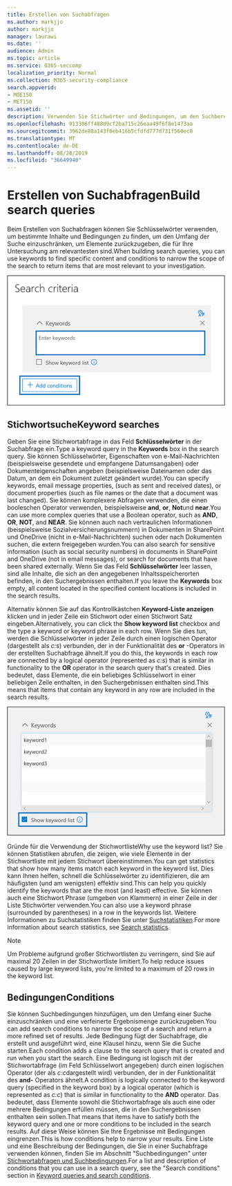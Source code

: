 ```yaml
---
title: Erstellen von Suchabfragen
ms.author: markjjo
author: markjjo
manager: laurawi
ms.date: ''
audience: Admin
ms.topic: article
ms.service: O365-seccomp
localization_priority: Normal
ms.collection: M365-security-compliance
search.appverid:
- MOE150
- MET150
ms.assetid: ''
description: Verwenden Sie Stichwörter und Bedingungen, um den Suchbereich bei der Suche nach Daten zu beschränken, wenn Sie die Datenermittlung in Microsoft 365 verwenden.
ms.openlocfilehash: 913306ff488d9cf2ba715c26eaa49f6f8e1473aa
ms.sourcegitcommit: 3962de88a143f0eb416b5cfdfd777d731f560ec8
ms.translationtype: MT
ms.contentlocale: de-DE
ms.lasthandoff: 08/28/2019
ms.locfileid: "36649940"
---
```

# <a name="build-search-queries"></a><span data-ttu-id="497a9-103">Erstellen von Suchabfragen</span><span class="sxs-lookup"><span data-stu-id="497a9-103">Build search queries</span></span>

<span data-ttu-id="497a9-104">Beim Erstellen von Suchabfragen können Sie Schlüsselwörter verwenden, um bestimmte Inhalte und Bedingungen zu finden, um den Umfang der Suche einzuschränken, um Elemente zurückzugeben, die für Ihre Untersuchung am relevantesten sind.</span><span class="sxs-lookup"><span data-stu-id="497a9-104">When building search queries, you can use keywords to find specific content and conditions to narrow the scope of the search to return items that are most relevant to your investigation.</span></span>

![Verwenden von Stichwörtern und Bedingungen zum Einschränken der Ergebnisse einer Suche](../media/SearchQueryBox.png)

## <a name="keyword-searches"></a><span data-ttu-id="497a9-106">Stichwortsuche</span><span class="sxs-lookup"><span data-stu-id="497a9-106">Keyword searches</span></span>

<span data-ttu-id="497a9-107">Geben Sie eine Stichwortabfrage in das Feld **Schlüsselwörter** in der Suchabfrage ein.</span><span class="sxs-lookup"><span data-stu-id="497a9-107">Type a keyword query in the **Keywords** box in the search query.</span></span> <span data-ttu-id="497a9-108">Sie können Schlüsselwörter, Eigenschaften von e-Mail-Nachrichten (beispielsweise gesendete und empfangene Datumsangaben) oder Dokumenteigenschaften angeben (beispielsweise Dateinamen oder das Datum, an dem ein Dokument zuletzt geändert wurde).</span><span class="sxs-lookup"><span data-stu-id="497a9-108">You can specify keywords, email message properties, (such as sent and received dates), or document properties (such as file names or the date that a document was last changed).</span></span> <span data-ttu-id="497a9-109">Sie können komplexere Abfragen verwenden, die einen booleschen Operator verwenden, beispielsweise **and**, **or**, **Not**und **near**.</span><span class="sxs-lookup"><span data-stu-id="497a9-109">You can use more complex queries that use a Boolean operator, such as **AND**, **OR**, **NOT**, and **NEAR**.</span></span> <span data-ttu-id="497a9-110">Sie können auch nach vertraulichen Informationen (beispielsweise Sozialversicherungsnummern) in Dokumenten in SharePoint und OneDrive (nicht in e-Mail-Nachrichten) suchen oder nach Dokumenten suchen, die extern freigegeben wurden.</span><span class="sxs-lookup"><span data-stu-id="497a9-110">You can also search for sensitive information (such as social security numbers) in documents in SharePoint and OneDrive (not in email messages), or search for documents that have been shared externally.</span></span> <span data-ttu-id="497a9-111">Wenn Sie das Feld **Schlüsselwörter** leer lassen, sind alle Inhalte, die sich an den angegebenen Inhaltsspeicherorten befinden, in den Suchergebnissen enthalten.</span><span class="sxs-lookup"><span data-stu-id="497a9-111">If you leave the **Keywords** box empty, all content located in the specified content locations is included in the search results.</span></span>
    
<span data-ttu-id="497a9-112">Alternativ können Sie auf das Kontrollkästchen **Keyword-Liste anzeigen** klicken und in jeder Zeile ein Stichwort oder einen Stichwort Satz eingeben.</span><span class="sxs-lookup"><span data-stu-id="497a9-112">Alternatively, you can click the **Show keyword list** checkbox and the type a keyword or keyword phrase in each row.</span></span> <span data-ttu-id="497a9-113">Wenn Sie dies tun, werden die Schlüsselwörter in jeder Zeile durch einen logischen Operator (dargestellt als *c:s*) verbunden, der in der Funktionalität des **or** -Operators in der erstellten Suchabfrage ähnelt.</span><span class="sxs-lookup"><span data-stu-id="497a9-113">If you do this, the keywords in each row are connected by a logical operator (represented as *c:s*) that is similar in functionality to the **OR** operator in the search query that's created.</span></span> <span data-ttu-id="497a9-114">Dies bedeutet, dass Elemente, die ein beliebiges Schlüsselwort in einer beliebigen Zeile enthalten, in den Suchergebnissen enthalten sind.</span><span class="sxs-lookup"><span data-stu-id="497a9-114">This means that items that contain any keyword in any row are included in the search results.</span></span>

![Verwenden der Stichwortliste zum Abrufen von Statistiken zu jedem Stichwort in der Abfrage](../media/KeywordListSearch.png)

<span data-ttu-id="497a9-116">Gründe für die Verwendung der Stichwortliste</span><span class="sxs-lookup"><span data-stu-id="497a9-116">Why use the keyword list?</span></span> <span data-ttu-id="497a9-117">Sie können Statistiken abrufen, die zeigen, wie viele Elemente in der Stichwortliste mit jedem Stichwort übereinstimmen.</span><span class="sxs-lookup"><span data-stu-id="497a9-117">You can get statistics that show how many items match each keyword in the keyword list.</span></span> <span data-ttu-id="497a9-118">Dies kann Ihnen helfen, schnell die Schlüsselwörter zu identifizieren, die am häufigsten (und am wenigsten) effektiv sind.</span><span class="sxs-lookup"><span data-stu-id="497a9-118">This can help you quickly identify the keywords that are the most (and least) effective.</span></span> <span data-ttu-id="497a9-119">Sie können auch eine Stichwort Phrase (umgeben von Klammern) in einer Zeile in der Liste Stichwörter verwenden.</span><span class="sxs-lookup"><span data-stu-id="497a9-119">You can also use a keyword phrase (surrounded by parentheses) in a row in the keywords list.</span></span> <span data-ttu-id="497a9-120">Weitere Informationen zu Suchstatistiken finden Sie unter [Suchstatistiken](search-statistics.md).</span><span class="sxs-lookup"><span data-stu-id="497a9-120">For more information about search statistics, see [Search statistics](search-statistics.md).</span></span>

> [!NOTE]
> <span data-ttu-id="497a9-121">Um Probleme aufgrund großer Stichwortlisten zu verringern, sind Sie auf maximal 20 Zeilen in der Stichwortliste limitiert.</span><span class="sxs-lookup"><span data-stu-id="497a9-121">To help reduce issues caused by large keyword lists, you're limited to a maximum of 20 rows in the keyword list.</span></span>

## <a name="conditions"></a><span data-ttu-id="497a9-122">Bedingungen</span><span class="sxs-lookup"><span data-stu-id="497a9-122">Conditions</span></span>
    
<span data-ttu-id="497a9-123">Sie können Suchbedingungen hinzufügen, um den Umfang einer Suche einzuschränken und eine verfeinerte Ergebnismenge zurückzugeben.</span><span class="sxs-lookup"><span data-stu-id="497a9-123">You can add search conditions to narrow the scope of a search and return a more refined set of results.</span></span> <span data-ttu-id="497a9-124">Jede Bedingung fügt der Suchabfrage, die erstellt und ausgeführt wird, eine Klausel hinzu, wenn Sie die Suche starten.</span><span class="sxs-lookup"><span data-stu-id="497a9-124">Each condition adds a clause to the search query that is created and run when you start the search.</span></span> <span data-ttu-id="497a9-125">Eine Bedingung ist logisch mit der Stichwortabfrage (im Feld Schlüsselwort angegeben) durch einen logischen Operator (der als *c:c*dargestellt wird) verbunden, der in der Funktionalität des **and-** Operators ähnelt.</span><span class="sxs-lookup"><span data-stu-id="497a9-125">A condition is logically connected to the keyword query (specified in the keyword box) by a logical operator (which is represented as *c:c*) that is similar in functionality to the **AND** operator.</span></span> <span data-ttu-id="497a9-126">Das bedeutet, dass Elemente sowohl die Stichwortabfrage als auch eine oder mehrere Bedingungen erfüllen müssen, die in den Suchergebnissen enthalten sein sollen.</span><span class="sxs-lookup"><span data-stu-id="497a9-126">That means that items have to satisfy both the keyword query and one or more conditions to be included in the search results.</span></span> <span data-ttu-id="497a9-127">Auf diese Weise können Sie Ihre Ergebnisse mit Bedingungen eingrenzen.</span><span class="sxs-lookup"><span data-stu-id="497a9-127">This is how conditions help to narrow your results.</span></span> <span data-ttu-id="497a9-128">Eine Liste und eine Beschreibung der Bedingungen, die Sie in einer Suchabfrage verwenden können, finden Sie im Abschnitt "Suchbedingungen" unter [Stichwortabfragen und Suchbedingungen](../keyword-queries-and-search-conditions.md#search-conditions).</span><span class="sxs-lookup"><span data-stu-id="497a9-128">For a list and description of conditions that you can use in a search query, see the "Search conditions" section in [Keyword queries and search conditions](../keyword-queries-and-search-conditions.md#search-conditions).</span></span>

